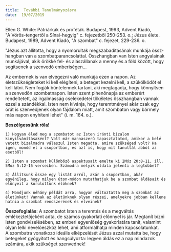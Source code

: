 ```yaml
---
title:  További Tanulmányozásra
date:  19/07/2019
---
```


Ellen G. White: Pátriárkák és próféták. Budapest, 1993, Advent Kiadó, "A Vörös-tengertõl a Sínai-hegyig" c. fejezetbõl 250-253. o.; Jézus élete. Budapest, 1989, Advent Kiadó, "A szombat" c. fejezet, 229-236. o.

"Jézus azt állította, hogy a nyomorultak megszabadításának munkája össz­hangban van a szombatparancsolattal. Összhangban van Isten angyalainak munkájával, akik örökké fel- és alászállanak a menny és a föld között, hogy segítsenek a szenvedõ emberiségen…

Az embernek is van elvégezni való munkája ezen a napon. Az életszükségleteket ki kell elégíteni, a beteget kezelni kell, a szûkölködõt el kell látni. Nem fogják bûntelennek tartani, aki megtagadja, hogy könnyítsen a szenvedõn szombatnapon. Isten szent pihenõnapja az emberért rendeltetett, az irgalmasság cselekedetei tökéletes összhangban vannak ezzel a szándékkal. Isten nem kívánja, hogy teremtményei akár csak egy órát is szenvedjenek olyan fájdalom miatt, amit szombaton vagy bármely más napon enyhíteni lehet" (i. m. 164. o.).

**Beszélgessünk róla!**

`1)	Hogyan éled meg a szombatot az Isten iránti bizalom kinyilvánításaként? Volt már mannaszerû tapasztalatod, amikor a belé vetett bizalmadra válaszul Isten megadta, amire szükséged volt? Ha igen, mondd el a csoportban, és azt is, hogy mit tanultál abból az esetbõl!`

`2)	Isten a szombat különbözõ aspektusait emelte ki 2Móz 20:8-11, ill. 5Móz 5:12-15 verseiben. Számodra melyik oldala jelenti a legtöbbet?`

`3)	Állítsunk össze egy listát arról, akár a csoportban, akár egyénileg, hogy milyen úton-módon mutathatjuk be a szombat áldásait és elõnyeit a körülöttünk élõknek?`

`4) Mondjunk néhány példát arra, hogyan változtatta meg a szombat az életünket! Vannak az életünknek olyan részei, amelyekre jobban kellene hatnia a szombat rendszerének és elveinek?`

**Összefoglalás**: A szombatot Isten a teremtés és a megváltás emlékeztetõjeként adta, de számos gyakorlati elõnnyel is jár. Megtanít bízni Isten gondviselésében, az emberi egyenlõség gyakorlatára tanít, valamint olyan lelki nevelõeszköz lehet, ami átformálhatja minden kapcsolatunkat. A szombatra vonatkozó ideális elképzelését Jézus azzal mutatta be, hogy betegeket gyógyított és hangsúlyozta: legyen áldás ez a nap mindazok számára, akik szükséget szenvednek!